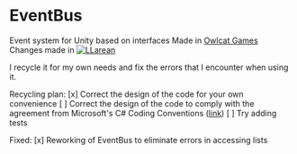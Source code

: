 # EventBus
Event system for Unity based on interfaces
Made in [Owlcat Games](https://owlcatgames.com/)
Changes made in <a href="https://github.com/llarean" target="_blank"><img alt="LLarean" src="https://img.shields.io/badge/GitHub-%2312100E.svg?&style=for-the-badge&logo=Github&logoColor=white" /></a>

I recycle it for my own needs and fix the errors that I encounter when using it.

Recycling plan:
[x] Сorrect the design of the code for your own convenience
[ ] Correct the design of the code to comply with the agreement from Microsoft's C# Coding Conventions ([link](https://github.com/mrrogercampbell/microsoft-codecamp-lecture-notes/blob/main/resources/microsofts-csharp-coding-conventions.md))
[ ] Try adding tests

Fixed:
[x] Reworking of EventBus to eliminate errors in accessing lists
